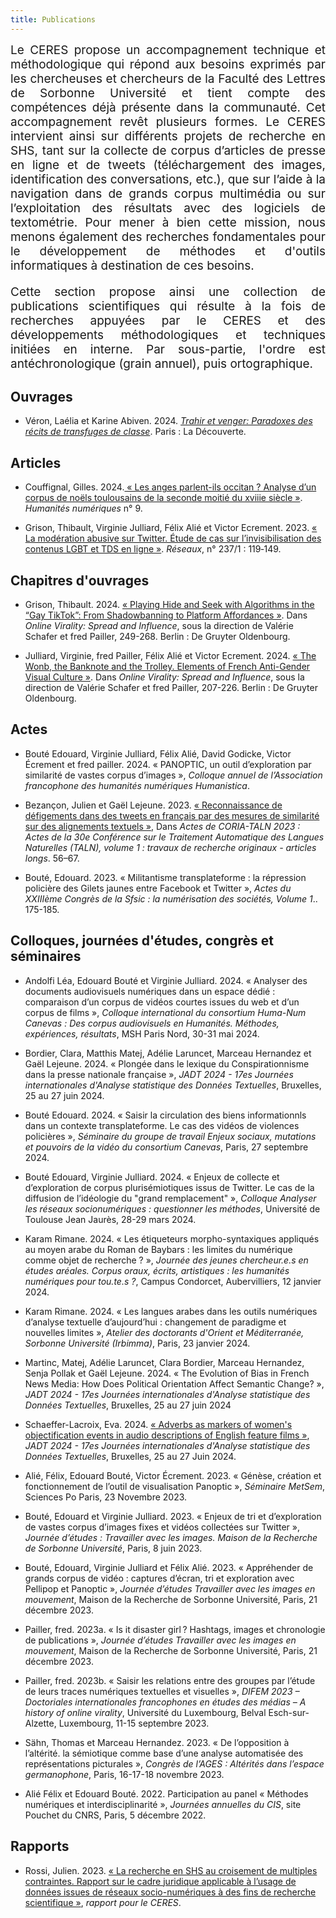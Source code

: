 ```yaml
---
title: Publications
---
```


<div style="position:relative; font-size:19px; text-align: justify; text-justify: inter-word;">Le CERES propose un accompagnement technique et méthodologique qui répond aux besoins exprimés par les chercheuses et chercheurs de la Faculté des Lettres de Sorbonne Université et tient compte des compétences déjà présente dans la communauté. Cet accompagnement revêt plusieurs formes. Le CERES intervient ainsi sur différents projets de recherche en SHS, tant sur la collecte de corpus d’articles de presse en ligne et de tweets (téléchargement des images, identification des conversations, etc.), que sur l’aide à la navigation dans de grands corpus multimédia ou sur l’exploitation des résultats avec des logiciels de textométrie. Pour mener à bien cette mission, nous menons également des recherches fondamentales pour le développement de méthodes et d'outils informatiques à destination de ces besoins.

Cette section propose ainsi une collection de publications scientifiques qui résulte à la fois de recherches appuyées par le CERES et des développements méthodologiques et techniques initiées en interne. Par sous-partie, l'ordre est antéchronologique (grain annuel), puis ortographique.</div>

## Ouvrages

- Véron, Laélia et Karine Abiven. 2024. [_Trahir et venger: Paradoxes des récits de transfuges de classe_](https://www.editionsladecouverte.fr/trahir_et_venger-9782348082610). Paris : La Découverte.

## Articles 

- Couffignal, Gilles. 2024.[ « Les anges parlent-ils occitan ? Analyse d’un corpus de noëls toulousains de la seconde moitié du xviiie siècle »](http://journals.openedition.org/revuehn/4043). _Humanités numériques_ n° 9.

- Grison, Thibault, Virginie Julliard, Félix Alié et Victor Ecrement. 2023. [« La modération abusive sur Twitter. Étude de cas sur l’invisibilisation des contenus LGBT et TDS en ligne »](https://shs.cairn.info/revue-reseaux-2023-1-page-119?lang=fr). _Réseaux_, n° 237/1 : 119‑149.

## Chapitres d'ouvrages

- Grison, Thibault. 2024. [« Playing Hide and Seek with Algorithms in the “Gay TikTok”: From Shadowbanning to Platform Affordances »](https://www.degruyter.com/document/doi/10.1515/9783111311371-013/html). Dans _Online Virality: Spread and Influence_, sous la direction de Valérie Schafer et fred Pailler, 249-268. Berlin : De Gruyter Oldenbourg.

- Julliard, Virginie, fred Pailler, Félix Alié et Victor Ecrement. 2024. [« The Wonb, the Banknote and the Trolley. Elements of French Anti-Gender Visual Culture »](https://www.degruyter.com/document/doi/10.1515/9783111311371-011/html). Dans _Online Virality: Spread and Influence_, sous la direction de Valérie Schafer et fred Pailler, 207-226. Berlin : De Gruyter Oldenbourg.

## Actes

- Bouté Edouard, Virginie Julliard, Félix Alié, David Godicke, Victor Écrement et fred pailler. 2024. « PANOPTIC, un outil d’exploration par similarité de vastes corpus d’images », _Colloque annuel de l’Association francophone des humanités numériques Humanistica_.

- Bezançon, Julien et Gaël Lejeune. 2023. [« Reconnaissance de défigements dans des tweets en français par des mesures de similarité sur des alignements textuels »](https://hal.science/hal-04130174/), Dans _Actes de CORIA-TALN 2023 : Actes de la 30e Conférence sur le Traitement Automatique des Langues Naturelles (TALN), volume 1 : travaux de recherche originaux - articles longs_. 56–67.

- Bouté, Edouard. 2023. « Militantisme transplateforme : la répression policière des Gilets jaunes entre Facebook et Twitter », _Actes du XXIIIème Congrès de la Sfsic : la numérisation des sociétés, Volume 1_.. 175-185.

## Colloques, journées d'études, congrès et séminaires

- Andolfi Léa, Edouard Bouté et Virginie Julliard. 2024. « Analyser des documents audiovisuels numériques dans un espace dédié : comparaison d’un corpus de vidéos courtes issues du web et d’un corpus de films », _Colloque international du consortium Huma-Num Canevas : Des corpus audiovisuels en Humanités. Méthodes, expériences, résultats_, MSH Paris Nord, 30-31 mai 2024.

- Bordier, Clara, Matthis Matej, Adélie Laruncet, Marceau Hernandez et Gaël Lejeune. 2024. « Plongée dans le lexique du Conspirationnisme dans la presse nationale française », _JADT 2024 - 17es Journées internationales d'Analyse statistique des Données Textuelles_, Bruxelles, 25 au 27 juin 2024.

- Bouté Edouard. 2024. « Saisir la circulation des biens informationnls dans un contexte transplateforme. Le cas des vidéos de violences policières », _Séminaire du groupe de travail Enjeux sociaux, mutations et pouvoirs de la vidéo du consortium Canevas_, Paris, 27 septembre 2024.

- Bouté Edouard, Virginie Julliard. 2024. « Enjeux de collecte et d’exploration de corpus plurisémiotiques issus de Twitter. Le cas de la diffusion de l’idéologie du "grand remplacement" », _Colloque Analyser les réseaux socionumériques : questionner les méthodes_, Université de Toulouse Jean Jaurès, 28-29 mars 2024.

- Karam Rimane. 2024.  « Les étiqueteurs morpho-syntaxiques appliqués au moyen arabe du Roman de Baybars : les limites du numérique comme objet de recherche ? », _Journée des jeunes chercheur.e.s en études aréales. Corpus oraux, écrits, artistiques : les humanités numériques pour tou.te.s ?_, Campus Condorcet, Aubervilliers, 12 janvier 2024.

- Karam Rimane. 2024. « Les langues arabes dans les outils numériques d’analyse textuelle d’aujourd’hui : changement de paradigme et nouvelles limites », _Atelier des doctorants d'Orient et Méditerranée, Sorbonne Université (Irbimma)_, Paris, 23 janvier 2024.

- Martinc, Matej, Adélie Laruncet, Clara Bordier, Marceau Hernandez, Senja Pollak et Gaël Lejeune. 2024. « The Evolution of Bias in French News Media: How Does Political Orientation Affect Semantic Change? », _JADT 2024 - 17es Journées internationales d'Analyse statistique des Données Textuelles_, Bruxelles, 25 au 27 juin 2024

- Schaeffer-Lacroix, Eva. 2024. [« Adverbs as markers of women's objectification events in audio descriptions of English feature films »](https://hal.science/hal-04631271v1), _JADT 2024 - 17es Journées internationales d'Analyse statistique des Données Textuelles_, Bruxelles, 25 au 27 Juin 2024.

- Alié, Félix, Edouard Bouté, Victor Écrement. 2023. « Génèse, création et fonctionnement de l’outil de visualisation Panoptic », _Séminaire MetSem_, Sciences Po Paris, 23 Novembre 2023.

- Bouté, Edouard et Virginie Julliard. 2023. « Enjeux de tri et d’exploration de vastes corpus d’images fixes et vidéos collectées sur Twitter », _Journée d’études : Travailler avec les images. Maison de la Recherche de Sorbonne Université_, Paris, 8 juin 2023.

- Bouté, Edouard, Virginie Julliard et  Félix Alié. 2023. « Appréhender de grands corpus de vidéo : captures d’écran, tri et exploration avec Pellipop et Panoptic », _Journée d’études Travailler avec les images en mouvement_, Maison de la Recherche de Sorbonne Université, Paris, 21 décembre 2023.

- Pailler, fred. 2023a. « Is it disaster girl ? Hashtags, images et chronologie de publications », _Journée d’études Travailler avec les images en mouvement_, Maison de la Recherche de Sorbonne Université, Paris, 21 décembre 2023.

- Pailler, fred. 2023b. « Saisir les relations entre des groupes par l’étude de leurs traces numériques textuelles et visuelles », _DIFEM 2023 – Doctoriales internationales francophones en études des médias – A history of online virality_, Université du Luxembourg, Belval Esch-sur-Alzette, Luxembourg, 11-15 septembre 2023.

- Sähn, Thomas et Marceau Hernandez. 2023. « De l’opposition à l’altérité. la sémiotique comme base d’une analyse automatisée des représentations picturales », _Congrès de l’AGES : Altérités dans l’espace germanophone_, Paris, 16-17-18 novembre 2023.

- Alié Félix et Edouard Bouté. 2022. Participation au panel « Méthodes numériques et interdisciplinarité », _Journées annuelles du CIS_, site Pouchet du CNRS, Paris, 5 décembre 2022.

## Rapports

- Rossi, Julien. 2023. [« La recherche en SHS au croisement de multiples contraintes. Rapport sur le cadre juridique applicable à l’usage de données issues de réseaux socio-numériques à des fins de recherche scientifique »](../../podcasts/2022-04-09_rgpd_shs/), _rapport pour le CERES_.
